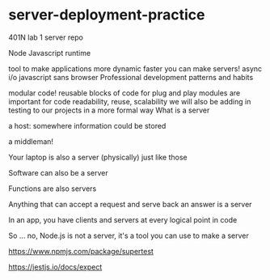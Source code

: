 # server-deployment-practice

401N lab 1 server repo

Node
Javascript runtime

tool to make applications more dynamic faster
you can make servers!
async i/o
javascript sans browser
Professional development patterns and habits

modular code!
reusable blocks of code for plug and play
modules are important for code readability, reuse, scalability
we will also be adding in testing to our projects in a more formal way
What is a server

a host: somewhere information could be stored

a middleman!

Your laptop is also a server (physically) just like those

Software can also be a server

Functions are also servers

Anything that can accept a request and serve back an answer is a server

In an app, you have clients and servers at every logical point in code

So ... no, Node.js is not a server, it's a tool you can use to make a server

<https://www.npmjs.com/package/supertest>

<https://jestjs.io/docs/expect>
